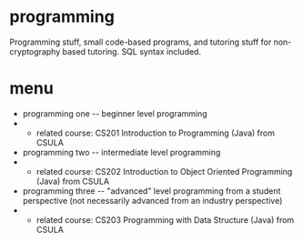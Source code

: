 # programming

Programming stuff, small code-based programs, and tutoring stuff for non-cryptography based tutoring. SQL syntax included.

# menu

- programming one -- beginner level programming
- - related course: CS201	Introduction to Programming (Java) from CSULA
- programming two -- intermediate level programming
- - related course: CS202	Introduction to Object Oriented Programming (Java) from CSULA 
- programming three -- "advanced" level programming from a student perspective (not necessarily advanced from an industry perspective)
- - related course: CS203	Programming with Data Structure (Java) from CSULA

